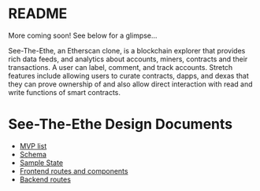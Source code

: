 # README

More coming soon! See below for a glimpse...

See-The-Ethe, an Etherscan clone, is a blockchain explorer that provides rich data feeds, and analytics about accounts, miners, contracts and their transactions. A user can label, comment, and track accounts. Stretch features include allowing users to curate contracts, dapps, and dexas that they can prove ownership of and also allow direct interaction with read and write functions of smart contracts.

# See-The-Ethe Design Documents

* [MVP list](https://github.com/emostov/see-ethe/wiki/MVPs)
* [Schema](https://github.com/emostov/see-ethe/wiki/Schema)
* [Sample State](https://github.com/emostov/see-ethe/wiki/Sample-State)
* [Frontend routes and components](https://github.com/emostov/see-ethe/wiki/Frontend-routes-and-components)
* [Backend routes](https://github.com/emostov/see-ethe/wiki/Backend-routes)
